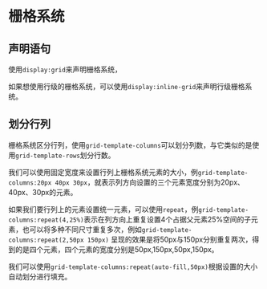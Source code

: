 #  栅格系统

##  声明语句  

使用`display:grid`来声明栅格系统，

如果想使用行级的栅格系统，可以使用`display:inline-grid`来声明行级栅格系统。  

##  划分行列  

栅格系统区分行列，使用`grid-template-columns`可以划分列数，与它类似的是使用`grid-template-rows`划分行数。  

我们可以使用固定宽度来设置行列上栅格系统元素的大小，例`grid-template-columns:20px 40px 30px`，就表示列方向设置的三个元素宽度分别为20px、40px、30px的元素。  

如果我们要行列上的元素设置统一元素，可以使用`repeat`，例`grid-template-columns:repeat(4,25%)`表示在列方向上重复设置4个占据父元素25%空间的子元素，也可以将多种不同尺寸重复多次，例如`grid-template-columns:repeat(2,50px 150px)` 呈现的效果是将50px与150px分别重复两次，得到的是四个元素，四个元素的宽度分别是50px,150px,50px,150px。  

我们可以使用`grid-template-columns:repeat(auto-fill,50px)`根据设置的大小自动划分进行填充。

